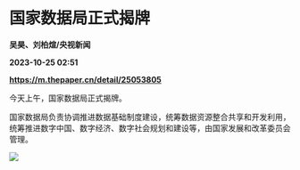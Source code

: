 # 国家数据局正式揭牌
**吴昊、刘柏煊/央视新闻**

**2023-10-25 02:51**

**https://m.thepaper.cn/detail/25053805**

今天上午，国家数据局正式揭牌。

国家数据局负责协调推进数据基础制度建设，统筹数据资源整合共享和开发利用，统筹推进数字中国、数字经济、数字社会规划和建设等，由国家发展和改革委员会管理。

![](https://imagecloud.thepaper.cn/thepaper/image/275/551/709.jpg)